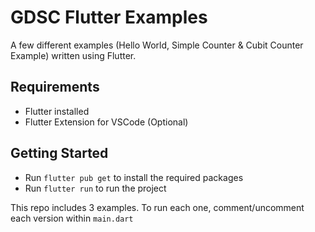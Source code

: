 # GDSC Flutter Examples

A few different examples (Hello World, Simple Counter & Cubit Counter Example) written using Flutter.

## Requirements

- Flutter installed
- Flutter Extension for VSCode (Optional)

## Getting Started

- Run `flutter pub get` to install the required packages
- Run `flutter run` to run the project

This repo includes 3 examples. To run each one, comment/uncomment each version within `main.dart`
